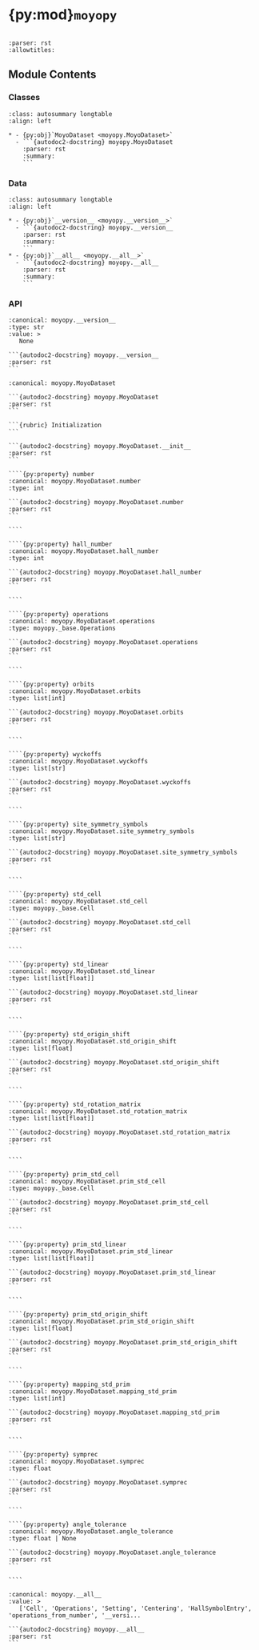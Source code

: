 # {py:mod}`moyopy`

```{py:module} moyopy
```

```{autodoc2-docstring} moyopy
:parser: rst
:allowtitles:
```

## Module Contents

### Classes

````{list-table}
:class: autosummary longtable
:align: left

* - {py:obj}`MoyoDataset <moyopy.MoyoDataset>`
  - ```{autodoc2-docstring} moyopy.MoyoDataset
    :parser: rst
    :summary:
    ```
````

### Data

````{list-table}
:class: autosummary longtable
:align: left

* - {py:obj}`__version__ <moyopy.__version__>`
  - ```{autodoc2-docstring} moyopy.__version__
    :parser: rst
    :summary:
    ```
* - {py:obj}`__all__ <moyopy.__all__>`
  - ```{autodoc2-docstring} moyopy.__all__
    :parser: rst
    :summary:
    ```
````

### API

````{py:data} __version__
:canonical: moyopy.__version__
:type: str
:value: >
   None

```{autodoc2-docstring} moyopy.__version__
:parser: rst
```

````

`````{py:class} MoyoDataset(cell: moyopy._base.Cell, symprec: float = 0.0001, angle_tolerance: float | None = None, setting: moyopy._data.Setting | None = None)
:canonical: moyopy.MoyoDataset

```{autodoc2-docstring} moyopy.MoyoDataset
:parser: rst
```

```{rubric} Initialization
```

```{autodoc2-docstring} moyopy.MoyoDataset.__init__
:parser: rst
```

````{py:property} number
:canonical: moyopy.MoyoDataset.number
:type: int

```{autodoc2-docstring} moyopy.MoyoDataset.number
:parser: rst
```

````

````{py:property} hall_number
:canonical: moyopy.MoyoDataset.hall_number
:type: int

```{autodoc2-docstring} moyopy.MoyoDataset.hall_number
:parser: rst
```

````

````{py:property} operations
:canonical: moyopy.MoyoDataset.operations
:type: moyopy._base.Operations

```{autodoc2-docstring} moyopy.MoyoDataset.operations
:parser: rst
```

````

````{py:property} orbits
:canonical: moyopy.MoyoDataset.orbits
:type: list[int]

```{autodoc2-docstring} moyopy.MoyoDataset.orbits
:parser: rst
```

````

````{py:property} wyckoffs
:canonical: moyopy.MoyoDataset.wyckoffs
:type: list[str]

```{autodoc2-docstring} moyopy.MoyoDataset.wyckoffs
:parser: rst
```

````

````{py:property} site_symmetry_symbols
:canonical: moyopy.MoyoDataset.site_symmetry_symbols
:type: list[str]

```{autodoc2-docstring} moyopy.MoyoDataset.site_symmetry_symbols
:parser: rst
```

````

````{py:property} std_cell
:canonical: moyopy.MoyoDataset.std_cell
:type: moyopy._base.Cell

```{autodoc2-docstring} moyopy.MoyoDataset.std_cell
:parser: rst
```

````

````{py:property} std_linear
:canonical: moyopy.MoyoDataset.std_linear
:type: list[list[float]]

```{autodoc2-docstring} moyopy.MoyoDataset.std_linear
:parser: rst
```

````

````{py:property} std_origin_shift
:canonical: moyopy.MoyoDataset.std_origin_shift
:type: list[float]

```{autodoc2-docstring} moyopy.MoyoDataset.std_origin_shift
:parser: rst
```

````

````{py:property} std_rotation_matrix
:canonical: moyopy.MoyoDataset.std_rotation_matrix
:type: list[list[float]]

```{autodoc2-docstring} moyopy.MoyoDataset.std_rotation_matrix
:parser: rst
```

````

````{py:property} prim_std_cell
:canonical: moyopy.MoyoDataset.prim_std_cell
:type: moyopy._base.Cell

```{autodoc2-docstring} moyopy.MoyoDataset.prim_std_cell
:parser: rst
```

````

````{py:property} prim_std_linear
:canonical: moyopy.MoyoDataset.prim_std_linear
:type: list[list[float]]

```{autodoc2-docstring} moyopy.MoyoDataset.prim_std_linear
:parser: rst
```

````

````{py:property} prim_std_origin_shift
:canonical: moyopy.MoyoDataset.prim_std_origin_shift
:type: list[float]

```{autodoc2-docstring} moyopy.MoyoDataset.prim_std_origin_shift
:parser: rst
```

````

````{py:property} mapping_std_prim
:canonical: moyopy.MoyoDataset.mapping_std_prim
:type: list[int]

```{autodoc2-docstring} moyopy.MoyoDataset.mapping_std_prim
:parser: rst
```

````

````{py:property} symprec
:canonical: moyopy.MoyoDataset.symprec
:type: float

```{autodoc2-docstring} moyopy.MoyoDataset.symprec
:parser: rst
```

````

````{py:property} angle_tolerance
:canonical: moyopy.MoyoDataset.angle_tolerance
:type: float | None

```{autodoc2-docstring} moyopy.MoyoDataset.angle_tolerance
:parser: rst
```

````

`````

````{py:data} __all__
:canonical: moyopy.__all__
:value: >
   ['Cell', 'Operations', 'Setting', 'Centering', 'HallSymbolEntry', 'operations_from_number', '__versi...

```{autodoc2-docstring} moyopy.__all__
:parser: rst
```

````
